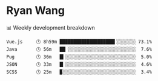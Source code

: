 # Ryan Wang

 <!-- waka-box start -->
📊 Weekly development breakdown
```text
Vue.js     🕓 8h59m ████████████████████▍░░░░░░░ 73.1%
Java       🕓 56m   ██▏░░░░░░░░░░░░░░░░░░░░░░░░░  7.6%
Pug        🕓 36m   █▍░░░░░░░░░░░░░░░░░░░░░░░░░░  5.0%
JSON       🕓 33m   █▎░░░░░░░░░░░░░░░░░░░░░░░░░░  4.6%
SCSS       🕓 25m   ▉░░░░░░░░░░░░░░░░░░░░░░░░░░░  3.4%
```
<!-- Powered by https://github.com/YouEclipse/waka-box-go . -->
<!-- waka-box end -->